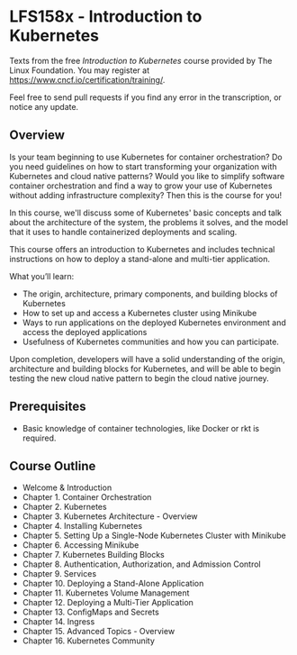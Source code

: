 # LFS158x - Introduction to Kubernetes

Texts from the free _Introduction to Kubernetes_ course provided by The Linux Foundation.
You may register at <https://www.cncf.io/certification/training/>.

Feel free to send pull requests if you find any error in the transcription, or notice any update.

## Overview

Is your team beginning to use Kubernetes for container orchestration? Do you need guidelines on how to start
transforming your organization with Kubernetes and cloud native patterns? Would you like to simplify software container
orchestration and find a way to grow your use of Kubernetes without adding infrastructure complexity? Then this is the
course for you!

In this course, we'll discuss some of Kubernetes' basic concepts and talk about the architecture of the system, the
problems it solves, and the model that it uses to handle containerized deployments and scaling.

This course offers an introduction to Kubernetes and includes technical instructions on how to deploy a stand-alone and
multi-tier application.

What you’ll learn:

- The origin, architecture, primary components, and building blocks of Kubernetes
- How to set up and access a Kubernetes cluster using Minikube
- Ways to run applications on the deployed Kubernetes environment and access the deployed applications
- Usefulness of Kubernetes communities and how you can participate.

Upon completion, developers will have a solid understanding of the origin, architecture and building blocks for Kubernetes,
and will be able to begin testing the new cloud native pattern to begin the cloud native journey.

## Prerequisites

- Basic knowledge of container technologies, like Docker or rkt is required.

## Course Outline

- Welcome & Introduction
- Chapter 1. Container Orchestration
- Chapter 2. Kubernetes
- Chapter 3. Kubernetes Architecture - Overview
- Chapter 4. Installing Kubernetes
- Chapter 5. Setting Up a Single-Node Kubernetes Cluster with Minikube
- Chapter 6. Accessing Minikube
- Chapter 7. Kubernetes Building Blocks
- Chapter 8. Authentication, Authorization, and Admission Control
- Chapter 9. Services
- Chapter 10. Deploying a Stand-Alone Application
- Chapter 11. Kubernetes Volume Management
- Chapter 12. Deploying a Multi-Tier Application
- Chapter 13. ConfigMaps and Secrets
- Chapter 14. Ingress
- Chapter 15. Advanced Topics - Overview
- Chapter 16. Kubernetes Community
